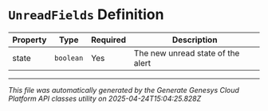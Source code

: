 # `UnreadFields` Definition

| Property | Type | Required | Description |
|----------|------|----------|-------------|
| state | `boolean` | Yes | The new unread state of the alert |

---

*This file was automatically generated by the Generate Genesys Cloud Platform API classes utility on 2025-04-24T15:04:25.828Z*